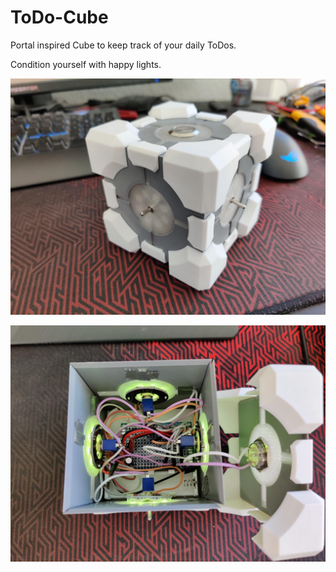 # ToDo-Cube
Portal inspired Cube to keep track of your daily ToDos.

Condition yourself with happy lights.

![ToDo Cube Outside](images/todo_cube_outside.jpeg)

![ToDo Cube Inside](images/todo_cube_inside.jpeg)
